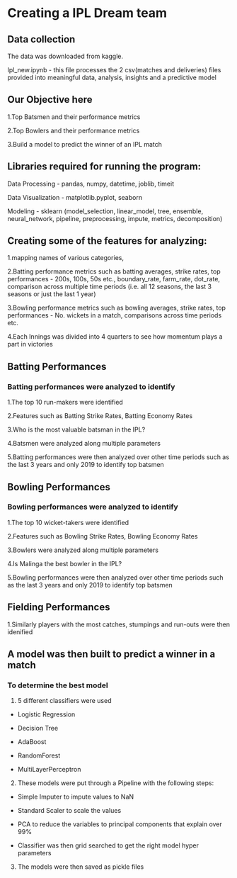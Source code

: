 # Creating a IPL Dream team
## Data collection 
The data was downloaded from kaggle. 

Ipl_new.ipynb - this file processes the 2 csv(matches and deliveries) files provided into meaningful data, analysis, insights and a predictive model

## Our Objective here
1.Top Batsmen and their performance metrics

2.Top Bowlers and their performance metrics

3.Build a model to predict the winner of an IPL match

## Libraries required for running the program:
Data Processing - pandas, numpy, datetime, joblib, timeit

Data Visualization - matplotlib.pyplot, seaborn

Modeling - sklearn (model_selection, linear_model, tree, ensemble, neural_network, pipeline, preprocessing, impute, metrics, decomposition)

## Creating some of the features for analyzing:
1.mapping names of various categories,

2.Batting performance metrics such as batting averages, strike rates, top performances - 200s, 100s, 50s etc., boundary_rate, farm_rate, dot_rate, comparison across multiple time periods (i.e. all 12 seasons, the last 3 seasons or just the last 1 year)

3.Bowling performance metrics such as bowling averages, strike rates, top performances - No. wickets in a match, comparisons across time periods etc.

4.Each Innings was divided into 4 quarters to see how momentum plays a part in victories

## Batting Performances
### Batting performances were analyzed to identify
1.The top 10 run-makers were identified

2.Features such as Batting Strike Rates, Batting Economy Rates

3.Who is the most valuable batsman in the IPL?

4.Batsmen were analyzed along multiple parameters

5.Batting performances were then analyzed over other time periods such as the last 3 years and only 2019 to identify top batsmen

## Bowling Performances
### Bowling performances were analyzed to identify
1.The top 10 wicket-takers were identified

2.Features such as Bowling Strike Rates, Bowling Economy Rates

3.Bowlers were analyzed along multiple parameters

4.Is Malinga the best bowler in the IPL?

5.Bowling performances were then analyzed over other time periods such as the last 3 years and only 2019 to identify top batsmen

## Fielding Performances
1.Similarly players with the most catches, stumpings and run-outs were then idenified

## A model was then built to predict a winner in a match
### To determine the best model
1. 5 different classifiers were used

- Logistic Regression

- Decision Tree

- AdaBoost

- RandomForest

- MultiLayerPerceptron

2. These models were put through a Pipeline with the following steps:

- Simple Imputer to impute values to NaN

- Standard Scaler to scale the values

- PCA to reduce the variables to principal components that explain over 99%

- Classifier was then grid searched to get the right model hyper parameters

3. The models were then saved as pickle files
